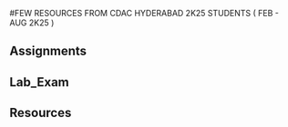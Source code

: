#FEW RESOURCES FROM CDAC HYDERABAD 2K25 STUDENTS ( FEB - AUG 2K25 )

## Assignments
## Lab_Exam 
## Resources
<!--
**DESD-HYD-CDAC-2k25/DESD-HYD-CDAC-2k25** is a ✨ _special_ ✨ repository because its `README.md` (this file) appears on your GitHub profile.

Here are some ideas to get you started:

- 🔭 I’m currently working on ...
- 🌱 I’m currently learning ...
- 👯 I’m looking to collaborate on ...
- 🤔 I’m looking for help with ...
- 💬 Ask me about ...
- 📫 How to reach me: ...
- 😄 Pronouns: ...
- ⚡ Fun fact: ...
-->
